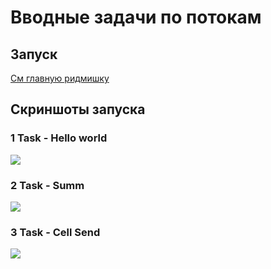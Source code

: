# Вводные задачи по потокам

## Запуск
[См главную ридмишку](../README.md)

## Скриншоты запуска
### 1 Task - Hello world
<image src="screenshots/1.png">

### 2 Task - Summ
<image src="screenshots/2.png">

### 3 Task - Cell Send
<image src="screenshots/3.png">